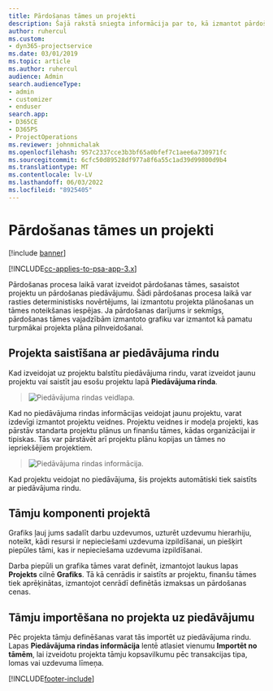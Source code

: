 ```yaml
---
title: Pārdošanas tāmes un projekti
description: Šajā rakstā sniegta informācija par to, kā izmantot pārdošanas procesa grafiku un novērtējumus.
author: ruhercul
ms.custom:
- dyn365-projectservice
ms.date: 03/01/2019
ms.topic: article
ms.author: ruhercul
audience: Admin
search.audienceType:
- admin
- customizer
- enduser
search.app:
- D365CE
- D365PS
- ProjectOperations
ms.reviewer: johnmichalak
ms.openlocfilehash: 957c2337cce3b3bf65a0bfef7c1aee6a730971fc
ms.sourcegitcommit: 6cfc50d89528df977a8f6a55c1ad39d99800d9b4
ms.translationtype: MT
ms.contentlocale: lv-LV
ms.lasthandoff: 06/03/2022
ms.locfileid: "8925405"
---
```

# <a name="sales-estimates-and-projects"></a>Pārdošanas tāmes un projekti

[!include [banner](../includes/psa-now-project-operations.md)]

[!INCLUDE[cc-applies-to-psa-app-3.x](../includes/cc-applies-to-psa-app-3x.md)]

Pārdošanas procesa laikā varat izveidot pārdošanas tāmes, sasaistot projektu un pārdošanas piedāvājumu. Šādi pārdošanas procesa laikā var rasties deterministisks novērtējums, lai izmantotu projekta plānošanas un tāmes noteikšanas iespējas. Ja pārdošanas darījums ir sekmīgs, pārdošanas tāmes vajadzībām izmantoto grafiku var izmantot kā pamatu turpmākai projekta plāna pilnveidošanai.

## <a name="linking-a-project-to-a-quote-line"></a>Projekta saistīšana ar piedāvājuma rindu

Kad izveidojat uz projektu balstītu piedāvājuma rindu, varat izveidot jaunu projektu vai saistīt jau esošu projektu lapā **Piedāvājuma rinda**. 

> ![Piedāvājuma rindas veidlapa.](media/project-8.png)
 
Kad no piedāvājuma rindas informācijas veidojat jaunu projektu, varat izdevīgi izmantot projektu veidnes. Projektu veidnes ir modeļa projekti, kas pārstāv standarta projektu plānus un finanšu tāmes, kādas organizācijai ir tipiskas. Tās var pārstāvēt arī projektu plānu kopijas un tāmes no iepriekšējiem projektiem.

> ![Piedāvājuma rindas informācija.](media/project-9.png)
  
Kad projektu veidojat no piedāvājuma, šis projekts automātiski tiek saistīts ar piedāvājuma rindu.

## <a name="components-of-estimates-in-a-project"></a>Tāmju komponenti projektā

Grafiks ļauj jums sadalīt darbu uzdevumos, uzturēt uzdevumu hierarhiju, noteikt, kādi resursi ir nepieciešami uzdevuma izpildīšanai, un piešķirt piepūles tāmi, kas ir nepieciešama uzdevuma izpildīšanai.

Darba piepūli un grafika tāmes varat definēt, izmantojot laukus lapas **Projekts** cilnē **Grafiks**. Tā kā cenrādis ir saistīts ar projektu, finanšu tāmes tiek aprēķinātas, izmantojot cenrādī definētās izmaksas un pārdošanas cenas.

## <a name="importing-estimates-from-a-project-into-a-quote"></a>Tāmju importēšana no projekta uz piedāvājumu

Pēc projekta tāmju definēšanas varat tās importēt uz piedāvājuma rindu. Lapas **Piedāvājuma rindas informācija** lentē atlasiet vienumu **Importēt no tāmēm**, lai izveidotu projekta tāmju kopsavilkumu pēc transakcijas tipa, lomas vai uzdevuma līmeņa.


[!INCLUDE[footer-include](../includes/footer-banner.md)]
